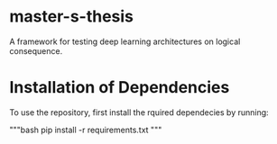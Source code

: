 # master-s-thesis
A framework for testing deep learning architectures on logical consequence.

# Installation of Dependencies
To use the repository, first install the rquired dependecies by running:

"""bash
pip install -r requirements.txt
"""